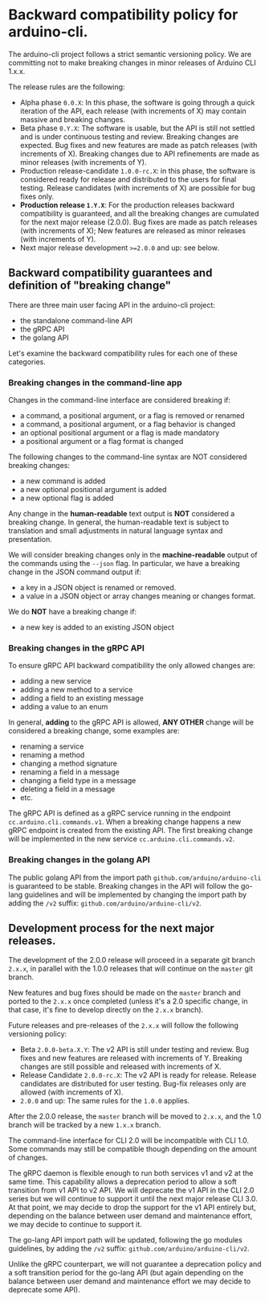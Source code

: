 # Backward compatibility policy for arduino-cli.

The arduino-cli project follows a strict semantic versioning policy. We are committing not to make breaking changes in
minor releases of Arduino CLI 1.x.x.

The release rules are the following:

- Alpha phase `0.0.X`: In this phase, the software is going through a quick iteration of the API, each release (with
  increments of X) may contain massive and breaking changes.
- Beta phase `0.Y.X`: The software is usable, but the API is still not settled and is under continuous testing and
  review. Breaking changes are expected. Bug fixes and new features are made as patch releases (with increments of X).
  Breaking changes due to API refinements are made as minor releases (with increments of Y).
- Production release-candidate `1.0.0-rc.X`: in this phase, the software is considered ready for release and distributed
  to the users for final testing. Release candidates (with increments of X) are possible for bug fixes only.
- **Production release `1.Y.X`**: For the production releases backward compatibility is guaranteed, and all the breaking
  changes are cumulated for the next major release (2.0.0). Bug fixes are made as patch releases (with increments of X);
  New features are released as minor releases (with increments of Y).
- Next major release development `>=2.0.0` and up: see below.

## Backward compatibility guarantees and definition of "breaking change"

There are three main user facing API in the arduino-cli project:

- the standalone command-line API
- the gRPC API
- the golang API

Let's examine the backward compatibility rules for each one of these categories.

### Breaking changes in the command-line app

Changes in the command-line interface are considered breaking if:

- a command, a positional argument, or a flag is removed or renamed
- a command, a positional argument, or a flag behavior is changed
- an optional positional argument or a flag is made mandatory
- a positional argument or a flag format is changed

The following changes to the command-line syntax are NOT considered breaking changes:

- a new command is added
- a new optional positional argument is added
- a new optional flag is added

Any change in the **human-readable** text output is **NOT** considered a breaking change. In general, the human-readable
text is subject to translation and small adjustments in natural language syntax and presentation.

We will consider breaking changes only in the **machine-readable** output of the commands using the `--json` flag. In
particular, we have a breaking change in the JSON command output if:

- a key in a JSON object is renamed or removed.
- a value in a JSON object or array changes meaning or changes format.

We do **NOT** have a breaking change if:

- a new key is added to an existing JSON object

### Breaking changes in the gRPC API

To ensure gRPC API backward compatibility the only allowed changes are:

- adding a new service
- adding a new method to a service
- adding a field to an existing message
- adding a value to an enum

In general, **adding** to the gRPC API is allowed, **ANY OTHER** change will be considered a breaking change, some
examples are:

- renaming a service
- renaming a method
- changing a method signature
- renaming a field in a message
- changing a field type in a message
- deleting a field in a message
- etc.

The gRPC API is defined as a gRPC service running in the endpoint `cc.arduino.cli.commands.v1`. When a breaking change
happens a new gRPC endpoint is created from the existing API. The first breaking change will be implemented in the new
service `cc.arduino.cli.commands.v2`.

### Breaking changes in the golang API

The public golang API from the import path `github.com/arduino/arduino-cli` is guaranteed to be stable. Breaking changes
in the API will follow the go-lang guidelines and will be implemented by changing the import path by adding the `/v2`
suffix: `github.com/arduino/arduino-cli/v2`.

## Development process for the next major releases.

The development of the 2.0.0 release will proceed in a separate git branch `2.x.x`, in parallel with the 1.0.0 releases
that will continue on the `master` git branch.

New features and bug fixes should be made on the `master` branch and ported to the `2.x.x` once completed (unless it's a
2.0 specific change, in that case, it's fine to develop directly on the `2.x.x` branch).

Future releases and pre-releases of the `2.x.x` will follow the following versioning policy:

- Beta `2.0.0-beta.X.Y`: The v2 API is still under testing and review. Bug fixes and new features are released with
  increments of Y. Breaking changes are still possible and released with increments of X.
- Release Candidate `2.0.0-rc.X`: The v2 API is ready for release. Release candidates are distributed for user testing.
  Bug-fix releases only are allowed (with increments of X).
- `2.0.0` and up: The same rules for the `1.0.0` applies.

After the 2.0.0 release, the `master` branch will be moved to `2.x.x`, and the 1.0 branch will be tracked by a new
`1.x.x` branch.

The command-line interface for CLI 2.0 will be incompatible with CLI 1.0. Some commands may still be compatible though
depending on the amount of changes.

The gRPC daemon is flexible enough to run both services v1 and v2 at the same time. This capability allows a deprecation
period to allow a soft transition from v1 API to v2 API. We will deprecate the v1 API in the CLI 2.0 series but we will
continue to support it until the next major release CLI 3.0. At that point, we may decide to drop the support for the v1
API entirely but, depending on the balance between user demand and maintenance effort, we may decide to continue to
support it.

The go-lang API import path will be updated, following the go modules guidelines, by adding the `/v2` suffix:
`github.com/arduino/arduino-cli/v2`.

Unlike the gRPC counterpart, we will not guarantee a deprecation policy and a soft transition period for the go-lang API
(but again depending on the balance between user demand and maintenance effort we may decide to deprecate some API).
